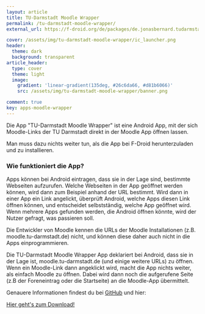 ```yaml
---
layout: article
title: TU-Darmstadt Moodle Wrapper
permalink: /tu-darmstadt-moodle-wrapper/
external_url: https://f-droid.org/de/packages/de.jonasbernard.tudarmstadtmoodlewrapper/

cover: /assets/img/tu-darmstadt-moodle-wrapper/ic_launcher.png
header:
  theme: dark
  background: transparent
article_header:
  type: cover
  theme: light
  image:
    gradient: 'linear-gradient(135deg, #26c6da66, #d81b6066)'
    src: /assets/img/tu-darmstadt-moodle-wrapper/banner.png

comment: true
key: apps-moodle-wrapper
---
```


Die App "TU-Darmstadt Moodle Wrapper" ist eine Android App, mit der sich Moodle-Links der TU Darmstadt direkt in der Moodle App öffnen lassen.


<!--more-->

Man muss dazu nichts weiter tun, als die App bei F-Droid herunterzuladen und zu installieren.

### Wie funktioniert die App?

Apps können bei Android eintragen, dass sie in der Lage sind, bestimmte Webseiten aufzurufen.
Welche Webseiten in der App geöffnet werden können, wird dann zum Beispiel anhand der URL bestimmt.
Wird dann in einer App ein Link angelickt, überprüft Android, welche Apps diesen Link öffnen können, und entscheidet
selbstständig, welche App geöffnet wird. Wenn mehrere Apps gefunden werden, die Android öffnen könnte,
wird der Nutzer gefragt, was passieren soll.

Die Entwickler von Moodle kennen die URLs der Moodle Installationen (z.B. moodle.tu-darmstadt.de) nicht, und können diese
daher auch nicht in die Apps einprogrammieren.

Die TU-Darmstadt Moodle Wrapper App deklariert bei Android, dass sie in der Lage ist, moodle.tu-darmstadt.de (und einige weitere URLs)
zu öffnen. Wenn ein Moodle-Link dann angeklickt wird, macht die App nichts weiter, als einfach Moodle zu öffnen.
Dabei wird dann noch die aufgerufene Seite (z.B der Foreneintrag oder die Startseite) an die Moodle-App übermittelt.

Genauere Informationen findest du bei [GitHub](https://github.com/JonasBernard/TU-Darmstadt-Moodle-Wrapper) und hier:
<p>
<a class="button button--primary button--rounded" href="{{ page.external_url }}" target="_blank">
  <i class="fas fa-download"></i>
  Hier geht's zum Download!
</a>
</p>

